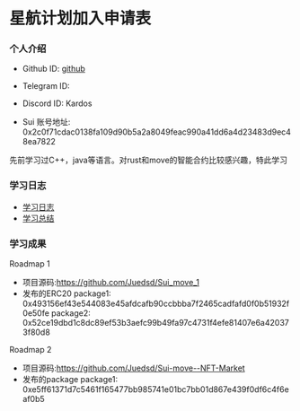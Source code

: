 # 星航计划加入申请表

### 个人介绍

* Github ID: [github](https://github.com/Juedsd)

* Telegram ID: 

* Discord ID: Kardos

* Sui 账号地址: 0x2c0f71cdac0138fa109d90b5a2a8049feac990a41dd6a4d23483d9ec48ea7822

先前学习过C++，java等语言。对rust和move的智能合约比较感兴趣，特此学习

### 学习日志

- [学习日志](journal.md)
- [学习总结](summary.md)

### 学习成果

Roadmap  1  
- 项目源码:https://github.com/Juedsd/Sui_move_1
- 发布的ERC20
package1: 0x493156ef43e544083e45afdcafb90ccbbba7f2465cadfafd0f0b51932f0e50fe
package2: 0x52ce19dbd1c8dc89ef53b3aefc99b49fa97c4731f4efe81407e6a420373f80d8


Roadmap  2
- 项目源码:https://github.com/Juedsd/Sui-move--NFT-Market
- 发布的package
package1: 0xe5ff61371d7c5461f165477bb985741e01bc7bb01d867e439f0df6c4f6eaf0b5
